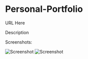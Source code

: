 # Personal-Portfolio

URL Here

Description

Screenshots:

![Screenshot](assets/images/Screenshot.png)
![Screenshot](assets/images/Screenshot2.png)